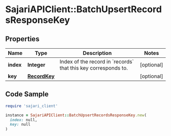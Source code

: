 # SajariAPIClient::BatchUpsertRecordsResponseKey

## Properties

| Name | Type | Description | Notes |
| ---- | ---- | ----------- | ----- |
| **index** | **Integer** | Index of the record in &#x60;records&#x60; that this key corresponds to. | [optional] |
| **key** | [**RecordKey**](RecordKey.md) |  | [optional] |

## Code Sample

```ruby
require 'sajari_client'

instance = SajariAPIClient::BatchUpsertRecordsResponseKey.new(
  index: null,
  key: null
)
```

